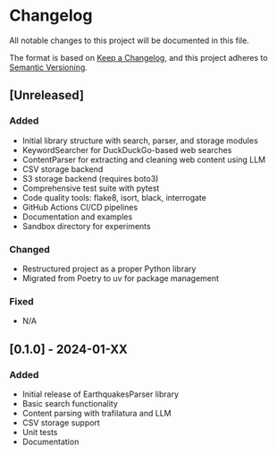 # Changelog

<!-- markdownlint-disable MD024 -->
<!-- MD024: Multiple headings with the same content are allowed in changelog sections -->

All notable changes to this project will be documented in this file.

The format is based on [Keep a Changelog](https://keepachangelog.com/en/1.0.0/),
and this project adheres to [Semantic Versioning](https://semver.org/spec/v2.0.0.html).

## [Unreleased]

### Added

- Initial library structure with search, parser, and storage modules
- KeywordSearcher for DuckDuckGo-based web searches
- ContentParser for extracting and cleaning web content using LLM
- CSV storage backend
- S3 storage backend (requires boto3)
- Comprehensive test suite with pytest
- Code quality tools: flake8, isort, black, interrogate
- GitHub Actions CI/CD pipelines
- Documentation and examples
- Sandbox directory for experiments

### Changed

- Restructured project as a proper Python library
- Migrated from Poetry to uv for package management

### Fixed

- N/A

## [0.1.0] - 2024-01-XX

### Added

- Initial release of EarthquakesParser library
- Basic search functionality
- Content parsing with trafilatura and LLM
- CSV storage support
- Unit tests
- Documentation
